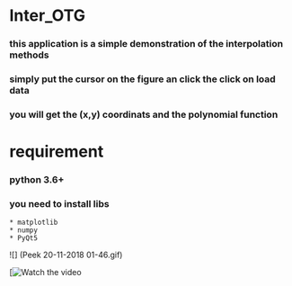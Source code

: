 # Inter_OTG

### this application is a simple demonstration of the interpolation methods
### simply put the cursor on the figure an click the click on load data
### you will get the (x,y) coordinats and the polynomial function


# requirement

### python 3.6+
### you need to install libs
    * matplotlib
    * numpy
    * PyQt5
    
  ![] (Peek 20-11-2018 01-46.gif)

[![Watch the video](https://www.youtube.com/watch?v=KBaqWhpvays&feature=youtu.be)
